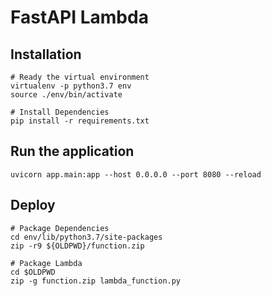 # FastAPI Lambda

## Installation

```shell
# Ready the virtual environment
virtualenv -p python3.7 env
source ./env/bin/activate

# Install Dependencies
pip install -r requirements.txt
```

## Run the application

```shell
uvicorn app.main:app --host 0.0.0.0 --port 8080 --reload
```

## Deploy

```shell
# Package Dependencies
cd env/lib/python3.7/site-packages
zip -r9 ${OLDPWD}/function.zip

# Package Lambda
cd $OLDPWD
zip -g function.zip lambda_function.py
```
